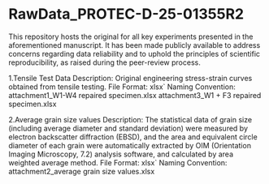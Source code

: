 # RawData_PROTEC-D-25-01355R2

This repository hosts the original for all key experiments presented in the aforementioned manuscript. It has been made publicly available to address concerns regarding data reliability and to uphold the principles of scientific reproducibility, as raised during the peer-review process.

1.Tensile Test Data Description: Original engineering stress-strain curves obtained from tensile testing. File Format: xlsx` Naming Convention: attachment1_W1-W4 repaired specimen.xlsx attachment3_W1 + F3 repaired specimen.xlsx

2.Average grain size values Description: The statistical data of grain size (including average diameter and standard deviation) were measured by electron backscatter diffraction (EBSD), and the area and equivalent circle diameter of each grain were automatically extracted by OIM (Orientation Imaging Microscopy, 7.2) analysis software, and calculated by area weighted average method. File Format: xlsx` Naming Convention: attachment2_average grain size values.xlsx

